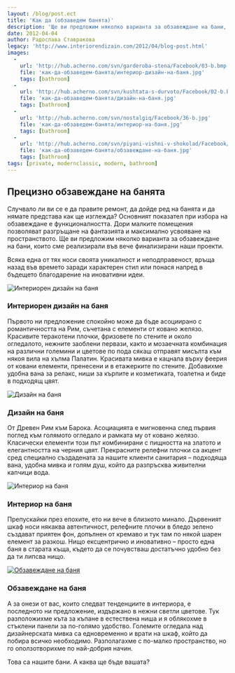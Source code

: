 ```yaml
---
layout: /blog/post.ect
title: 'Как да (обзаведем банята)'
description: 'Ще ви предложим няколко варианта за обзавеждане на бани, които сме реализирали във вече финализирани наши проекти. Основният показател при избора на обзавеждане е функционалността. Дори малките помещения позволяват разгръщане на фантазията и максимално усвояване на пространството. '
date: 2012-04-04
author: Радослава Ставракова
legacy: 'http://www.interiorendizain.com/2012/04/blog-post.html'
images:
  -
    url: 'http://hub.acherno.com/svn/garderoba-stena/Facebook/03-b.bmp'
    file: 'как-да-обзаведем-банята/интериор-дизайн-на-баня.jpg'
    tags: [bathroom]
  -
    url: 'http://hub.acherno.com/svn/kushtata-s-durvoto/Facebook/02-b.bmp'
    file: 'как-да-обзаведем-банята/дизайн-на-баня.jpg'
    tags: [bathroom]
  -
    url: 'http://hub.acherno.com/svn/nostalgiq/Facebook/36-b.jpg'
    file: 'как-да-обзаведем-банята/интериор-на-баня.jpg'
    tags: [bathroom]
  -
    url: 'http://hub.acherno.com/svn/piyani-vishni-v-shokolad/Facebook/04-b.jpg'
    file: 'как-да-обзаведем-банята/обзавеждане-на-баня.jpg'
    tags: [bathroom]
tags: [private, modernclassic, modern, bathroom]
---
```

## Прецизно **обзавеждане на банята**
Случвало ли ви се е да правите ремонт, да дойде ред на банята и да нямате представа как ще изглежда? Основният показател при избора на обзавеждане е функционалността. Дори малките помещения позволяват разгръщане на фантазията и максимално усвояване на пространството. Ще ви предложим няколко варианта за обзавеждане на бани, които сме реализирали във вече финализирани наши проекти.

Всяка една от тях носи своята уникалност и неподправеност, връща назад във времето заради характерен стил или понася напред в бъдещето благодарение на иновативни идеи.

![Интериорен дизайн на баня](как-да-обзаведем-банята/интериор-дизайн-на-баня.jpg)
### Интериорен дизайн на **баня**

Първото ни предложение спокойно може да бъде асоциирано с романтичността на Рим, съчетана с елементи от ковано желязо. Красивите теракотени плочки, фризовете по стените и около огледалото, нежните заоблени первази, както и мозаечната комбинация на различни големини и цветове по пода сякаш отправят мисълта към някоя вила на хълма Палатин. Красивата мивка е кацнала върху феерия от ковани елементи, пренесени и в етажерките по стените. Добавихме удобна вана за релакс, ниши за кърпите и козметиката, тоалетна и биде в подходящ цвят.

![Дизайн на баня](как-да-обзаведем-банята/дизайн-на-баня.jpg)
### Дизайн на **баня**

От Древен Рим към Барока. Асоциацията е мигновенна след първия поглед към голямото огледало и рамката му от ковано желязо. Класически елементи този път комбинирани с пищността на златото и елегантността на черния цвят. Прекрасните релефни плочки са акцент сред специално създадената за нашите клиенти санитария – подходяща вана, удобна мивка и голям душ, който да разпръсква живителни капчици вода.

![Интериор на баня](как-да-обзаведем-банята/интериор-на-баня.jpg)
### Интериор на **баня**

Препускайки през епохите, ето ни вече в близкото минало. Дървеният шкаф носи някаква автентичност, релефните плочки в бледо зелено създават приятен фон, допълнен от кремаво и тук там по някой шарен елемент за разкош. Нищо ексцентрично и иновативно – просто една баня в старата къща, където да се почувстваш достатъчно удобно без да ти липсва нищо.

[![Обзавеждане на баня](как-да-обзаведем-банята/обзавеждане-на-баня.jpg)](http://acherno.bg/интериорен-дизайн/апартамент/пияни-вишни-в-шоколад/интериорен-дизайн.html)
### Обзавеждане на **баня**

А за онези от вас, които следват тенденциите в интериора, е последното ни предложение, издържано в нежни светли цветове. Тук разположихме къта за къпане в естествена ниша и я облякохме в стъклени панели за по-голямо удобство. Големите огледала над дизайнерската мивка са едновременно и врати на шкаф, който да побира всичко необходимо. Разполагахме с по-малко пространство, но го оползотворихме по най-добрия начин.

Това са нашите бани. А каква ще бъде вашата?